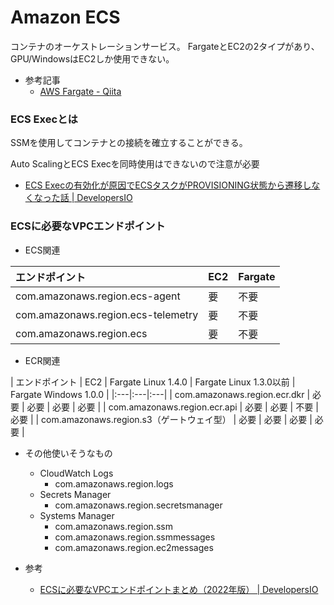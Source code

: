 # Amazon ECS

コンテナのオーケストレーションサービス。
FargateとEC2の2タイプがあり、GPU/WindowsはEC2しか使用できない。

- 参考記事
  - [AWS Fargate - Qiita](https://qiita.com/leomaro7/items/a3edb49d9929dd42cc0d)


### ECS Execとは

SSMを使用してコンテナとの接続を確立することができる。

Auto ScalingとECS Execを同時使用はできないので注意が必要
- [ECS Execの有効化が原因でECSタスクがPROVISIONING状態から遷移しなくなった話 | DevelopersIO](https://dev.classmethod.jp/articles/ecs-exec-cant-use-with-asg-capacity-provider/)

### ECSに必要なVPCエンドポイント

- ECS関連

| エンドポイント                     | EC2 | Fargate |
|:---|:---|:---|
| com.amazonaws.region.ecs-agent     | 要  | 不要    |
| com.amazonaws.region.ecs-telemetry | 要  | 不要    |
| com.amazonaws.region.ecs           | 要  | 不要    |

- ECR関連

| エンドポイント                            | EC2  | Fargate Linux 1.4.0 | Fargate Linux 1.3.0以前 | Fargate Windows 1.0.0 |
|:---|:---|:---|
| com.amazonaws.region.ecr.dkr              | 必要 | 必要                | 必要                    | 必要                  |
| com.amazonaws.region.ecr.api              | 必要 | 必要                | 不要                    | 必要                  |
| com.amazonaws.region.s3（ゲートウェイ型） | 必要 | 必要                | 必要                    | 必要                  |

- その他使いそうなもの
  - CloudWatch Logs
    - com.amazonaws.region.logs
  - Secrets Manager
    - com.amazonaws.region.secretsmanager
  - Systems Manager
    - com.amazonaws.region.ssm
    - com.amazonaws.region.ssmmessages
    - com.amazonaws.region.ec2messages

- 参考
  - [ECSに必要なVPCエンドポイントまとめ（2022年版） | DevelopersIO](https://dev.classmethod.jp/articles/vpc-endpoints-for-ecs-2022/)
